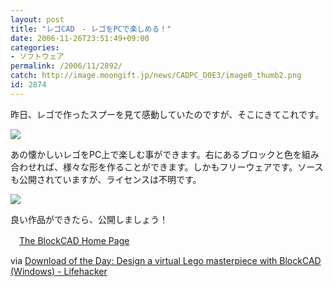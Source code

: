 ```yaml
---
layout: post
title: "レゴCAD　- レゴをPCで楽しめる！"
date: 2006-11-26T23:51:49+09:00
categories:
- ソフトウェア
permalink: /2006/11/2892/
catch: http://image.moongift.jp/news/CADPC_D0E3/image0_thumb2.png
id: 2874
---
```

昨日、レゴで作ったスプーを見て感動していたのですが、そこにきてこれです。

 

[![](http://image.moongift.jp/news/CADPC_D0E3/image0_thumb.png)](http://image.moongift.jp/news/CADPC_D0E3/image02.png)

 

あの懐かしいレゴをPC上で楽しむ事ができます。右にあるブロックと色を組み合わせれば、様々な形を作ることができます。しかもフリーウェアです。ソースも公開されていますが、ライセンスは不明です。

 

[![](http://image.moongift.jp/news/CADPC_D0E3/image0_thumb2.png)](http://image.moongift.jp/news/CADPC_D0E3/image06.png)

 

良い作品ができたら、公開しましょう！

 

　[The BlockCAD Home Page](http://web.telia.com/~u16122508/proglego.htm#downloads)

 

via [Download of the Day: Design a virtual Lego masterpiece with BlockCAD (Windows) - Lifehacker](http://www.lifehacker.com/software/downloads/download-of-the-day-design-a-virtual-lego-masterpiece-with-blockcad-windows-217103.php)

